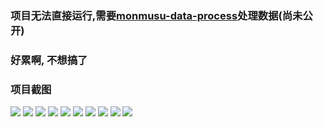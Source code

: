 ### 项目无法直接运行,需要[monmusu-data-process](https://github.com/bambooGHT/monmusu-data-process1)处理数据(尚未公开)

### 好累啊, 不想搞了

### 项目截图

<div>
 <img src="images/1.png" max-width="800" style="max-width: 100%;"/>
 <img src="images/2.png" max-width="800" style="max-width: 100%;"/>
 <img src="images/3.png" max-width="800" style="max-width: 100%;"/>
 <img src="images/4.png" max-width="800" style="max-width: 100%;"/>
 <img src="images/5.png" max-width="800" style="max-width: 100%;"/>
 <img src="images/6.png" max-width="800" style="max-width: 100%;"/>
 <img src="images/7.png" max-width="800" style="max-width: 100%;"/>
 <img src="images/8.png" max-width="800" style="max-width: 100%;"/>
 <img src="images/9.png" max-width="800" style="max-width: 100%;"/>
 <img src="images/10.png" max-width="800" style="max-width: 100%;"/>
</div>
